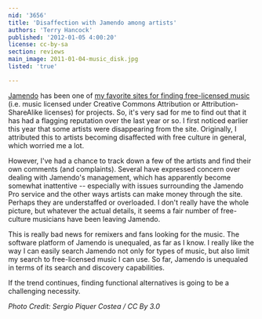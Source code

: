 ```yaml
---
nid: '3656'
title: 'Disaffection with Jamendo among artists'
authors: 'Terry Hancock'
published: '2012-01-05 4:00:20'
license: cc-by-sa
section: reviews
main_image: 2011-01-04-music_disk.jpg
listed: 'true'

---
```

[Jamendo](http://www.jamendo.com) has been one of [my favorite sites for finding free-licensed music](http://www.freesoftwaremagazine.com/articles/finding_free_music_free_film_jamendo_vlc_and_k3b) (i.e. music licensed under Creative Commons Attribution or Attribution-ShareAlike licenses) for projects. So, it's very sad for me to find out that it has had a flagging reputation over the last year or so. I first noticed earlier this year that some artists were disappearing from the site. Originally, I attributed this to artists becoming disaffected with free culture in general, which worried me a lot.

However, I've had a chance to track down a few of the artists and find their own comments (and complaints). Several have expressed concern over dealing with Jamendo's management, which has apparently become somewhat inattentive -- especially with issues surrounding the Jamendo Pro service and the other ways artists can make money through the site. Perhaps they are understaffed or overloaded. I don't really have the whole picture, but whatever the actual details, it seems a fair number of free-culture musicians have been leaving Jamendo.

This is really bad news for remixers and fans looking for the music. The software platform of Jamendo is unequaled, as far as I know. I really like the way I can easily search Jamendo not only for types of music, but also limit my search to free-licensed music I can use. So far, Jamendo is unequaled in terms of its search and discovery capabilities.

If the trend continues, finding functional alternatives is going to be a challenging necessity.

_Photo Credit: Sergio Piquer Costea / CC By 3.0_